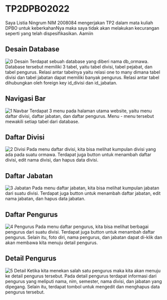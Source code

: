 # TP2DPBO2022

Saya Listia Ningrum NIM 2008084 mengerjakan TP2 dalam mata kuliah DPBO untuk keberkahanNya maka saya tidak akan melakukan kecurangan seperti yang telah dispesifikasikan. Aamiin

## Desain Database
![0  Desain](https://user-images.githubusercontent.com/95666745/164266632-e6d0f1f5-06be-4f1e-81ea-588e0d6fe0e3.png)
Terdapat sebuah database yang diberi nama db_ormawa. Database tersebut memiliki 3 tabel, yaitu tabel divisi, tabel pejabat, dan tabel pengurus. Relasi antar tabelnya yaitu relasi one to many dimana tabel divisi dan tabel jabatan dapat memiliki banyak pengurus. Relasi antar tabel dihubungkan oleh foreign key id_divisi dan id_jabatan. 

## Navigasi Bar
![1  Navbar](https://user-images.githubusercontent.com/95666745/164266642-02f5353c-b7ad-4922-8dfb-1b91d89a567f.png)
Terdapat 3 menu pada halaman utama website, yaitu menu daftar divisi, daftar jabatan, dan daftar pengurus. Menu - menu tersebut mewakili setiap tabel dari database.

## Daftar Divisi
![2  Divisi](https://user-images.githubusercontent.com/95666745/164266651-73d8073b-67c4-43d2-b47d-d22fd3b7b13e.png)
Pada menu daftar divisi, kita bisa melihat kumpulan divisi yang ada pada suatu ormawa. Terdapat juga button untuk menambah daftar divisi, edit nama divisi, dan hapus data divisi. 

## Daftar Jabatan
![3  Jabatan](https://user-images.githubusercontent.com/95666745/164266657-9ab7c589-028e-41ef-a12d-c0de7c1387fc.png)
Pada menu daftar jabatan, kita bisa melihat kumpulan jabatan dari suatu divisi. Terdapat juga button untuk menambah daftar jabatan, edit nama jabatan, dan hapus data jabatan. 

## Daftar Pengurus
![4  Pengurus](https://user-images.githubusercontent.com/95666745/164266666-c68b17c6-3f71-41fd-93e3-e8d78c83d530.png)
Pada menu daftar pengurus, kita bisa melihat berbagai pengurus dari suatu divisi. Terdapat juga button untuk menambah daftar pengurus. Selain itu, foto diri, nama pengurus, dan jabatan dapat di-klik dan akan membawa kita menuju detail pengurus. 

## Detail Pengurus
![5  Detail](https://user-images.githubusercontent.com/95666745/164266684-716463db-8ad8-4052-bf87-3d12def5103a.png)
Ketika kita menekan salah satu pengurus maka kita akan menuju ke detail pengurus tersebut. Pada detail pengurus terdapat informasi dari pengurus yang meliputi nama, nim, semester, nama divisi, dan jabatan yang dipegang. Selain itu, terdapat tombol untuk mengedit dan menghapus data pengurus tersebut. 
